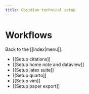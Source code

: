 ```yaml
---
title: Obsidian technical setup
---
```

# Workflows
Back to the [[index|menu]].
- [[Setup citations]]
- [[Setup home note and dataview]]
- [[Setup latex suite]]
- [[Setup quarto]]
- [[Setup vim]]
- [[Setup paper export]]
